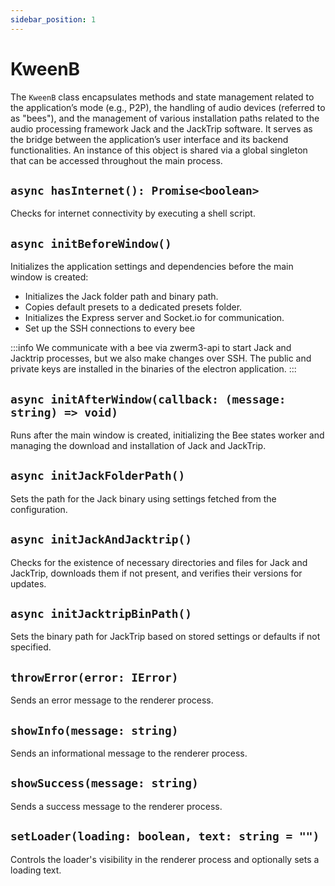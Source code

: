 ```yaml
---
sidebar_position: 1
---
```


# KweenB

The `KweenB` class encapsulates methods and state management related to the application’s mode (e.g., P2P), the handling of audio devices (referred to as "bees"), and the management of various installation paths related to the audio processing framework Jack and the JackTrip software. It serves as the bridge between the application’s user interface and its backend functionalities. An instance of this object is shared via a global singleton that can be accessed throughout the main process.

## `async hasInternet(): Promise<boolean>`

Checks for internet connectivity by executing a shell script.

## `async initBeforeWindow()`

Initializes the application settings and dependencies before the main window is created:

- Initializes the Jack folder path and binary path.
- Copies default presets to a dedicated presets folder.
- Initializes the Express server and Socket.io for communication.
- Set up the SSH connections to every bee

:::info
We communicate with a bee via zwerm3-api to start Jack and Jacktrip processes, but we also make changes over SSH. The public and private keys are installed in the binaries of the electron application.
:::

## `async initAfterWindow(callback: (message: string) => void)`

Runs after the main window is created, initializing the Bee states worker and managing the download and installation of Jack and JackTrip.

## `async initJackFolderPath()`

Sets the path for the Jack binary using settings fetched from the configuration.

## `async initJackAndJacktrip()`

Checks for the existence of necessary directories and files for Jack and JackTrip, downloads them if not present, and verifies their versions for updates.

## `async initJacktripBinPath()`

Sets the binary path for JackTrip based on stored settings or defaults if not specified.

## `throwError(error: IError)`

Sends an error message to the renderer process.

## `showInfo(message: string)`

Sends an informational message to the renderer process.

## `showSuccess(message: string)`

Sends a success message to the renderer process.

## `setLoader(loading: boolean, text: string = "")`

Controls the loader's visibility in the renderer process and optionally sets a loading text.
